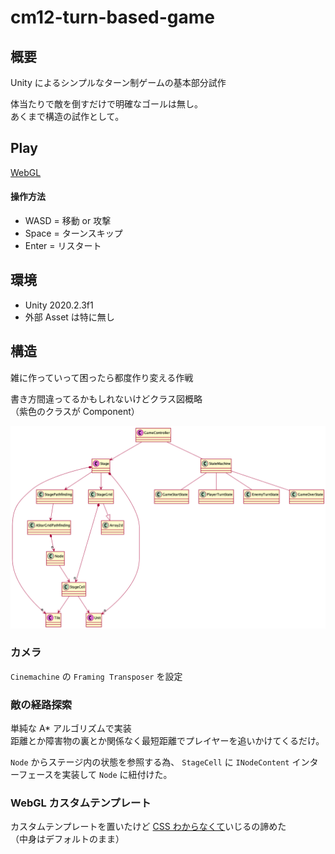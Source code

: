 # cm12-turn-based-game

## 概要

Unity によるシンプルなターン制ゲームの基本部分試作

体当たりで敵を倒すだけで明確なゴールは無し。  
あくまで構造の試作として。

## Play

[WebGL](https://tukanpo.github.io/cm12-turn-based-game/)

#### 操作方法
- WASD = 移動 or 攻撃
- Space = ターンスキップ
- Enter = リスタート

## 環境

- Unity 2020.2.3f1
- 外部 Asset は特に無し

## 構造

雑に作っていって困ったら都度作り変える作戦  

書き方間違ってるかもしれないけどクラス図概略  
（紫色のクラスが Component）

![class-overview](PlantUML/out/PlantUML/class/class-overview.png)

### カメラ
`Cinemachine` の `Framing Transposer` を設定

### 敵の経路探索
単純な A* アルゴリズムで実装  
距離とか障害物の裏とか関係なく最短距離でプレイヤーを追いかけてくるだけ。  

`Node` からステージ内の状態を参照する為、 `StageCell` に `INodeContent` インターフェースを実装して `Node` に紐付けた。

### WebGL カスタムテンプレート
カスタムテンプレートを置いたけど [CSS わからなくて](https://d1q9av5b648rmv.cloudfront.net/v3/765x765/t-shirt/s/white/front/4256259/1594786231-736x377.jpg.3.4228+0.0+0.0.jpg?h=f5868cb89bb465603ee8889dadbddaa1d6bf7b8d&printed=true)いじるの諦めた  
（中身はデフォルトのまま）
